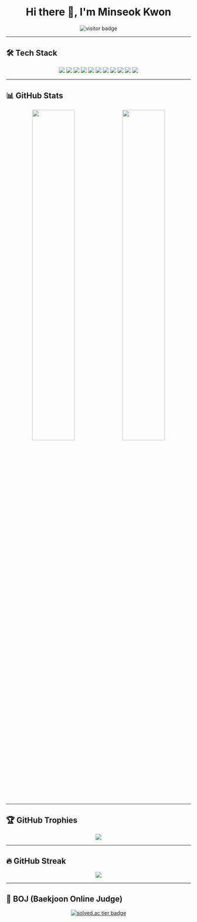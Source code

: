 <h1 align="center">Hi there 👋, I'm Minseok Kwon</h1>

<p align="center">
  <img src="https://komarev.com/ghpvc/?username=kwonminseok242&label=VISITORS&style=flat&color=0e75b6" alt="visitor badge" />
</p>

---

## 🛠️ Tech Stack

<p align="center">
  <!-- Languages -->
  <img src="https://img.shields.io/badge/Python-3776AB?style=for-the-badge&logo=python&logoColor=white"/>
  <img src="https://img.shields.io/badge/Java-007396?style=for-the-badge&logo=java&logoColor=white"/>
  <img src="https://img.shields.io/badge/Dart-0175C2?style=for-the-badge&logo=dart&logoColor=white"/>

  <!-- Frameworks / Tools -->
  <img src="https://img.shields.io/badge/Flutter-02569B?style=for-the-badge&logo=flutter&logoColor=white"/>
  <img src="https://img.shields.io/badge/FastAPI-009688?style=for-the-badge&logo=fastapi&logoColor=white"/>
  <img src="https://img.shields.io/badge/scikit--learn-F7931E?style=for-the-badge&logo=scikitlearn&logoColor=white"/>
  <img src="https://img.shields.io/badge/NumPy-013243?style=for-the-badge&logo=numpy&logoColor=white"/>
  <img src="https://img.shields.io/badge/Pandas-150458?style=for-the-badge&logo=pandas&logoColor=white"/>

  <!-- Database / DevOps -->
  <img src="https://img.shields.io/badge/MySQL-4479A1?style=for-the-badge&logo=mysql&logoColor=white"/>
  <img src="https://img.shields.io/badge/Kubernetes-326CE5?style=for-the-badge&logo=kubernetes&logoColor=white"/>

  <!-- Design -->
  <img src="https://img.shields.io/badge/Figma-F24E1E?style=for-the-badge&logo=figma&logoColor=white"/>
</p>

---

## 📊 GitHub Stats

<p align="center">
  <img src="https://github-readme-stats.vercel.app/api?username=kwonminseok242&show_icons=true&theme=radical" width="48%"/>
  <img src="https://github-readme-stats.vercel.app/api/top-langs/?username=kwonminseok242&layout=compact&theme=radical" width="48%"/>
</p>

---

## 🏆 GitHub Trophies

<p align="center">
  <img src="https://github-profile-trophy.vercel.app/?username=kwonminseok242&theme=dracula&row=1&margin-w=10"/>
</p>

---

## 🔥 GitHub Streak

<p align="center">
  <img src="https://streak-stats.demolab.com?user=kwonminseok242&theme=radical&date_format=M%20j%5B%2C%20Y%5D"/>
</p>

---

## 🧩 BOJ (Baekjoon Online Judge)

<p align="center">
  <a href="[https://solved.ac/profile/rnjsalstjr](https://solved.ac/profile/rnjsalstjr)" target="_blank">
    <img src="http://mazassumnida.wtf/api/generate_badge?boj=rnjsasltjr" alt="solved.ac tier badge"/>
  </a>
  <br>
  <a href="https://www.acmicpc.net/user/rnjsasltjr" target="_blank">
    <img src="http://mazassumnida.wtf/api/v2/generate_badge?boj=rnjsalstjr)](https://solved.ac/rnjsalstjr/>
  </a>
</p>

